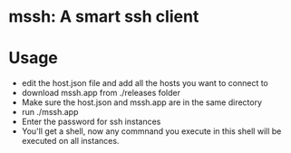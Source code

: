 # mssh: A smart ssh client 

# Usage
* edit the host.json file and add all the hosts you want to connect to
* download mssh.app from ./releases folder
* Make sure the host.json and mssh.app are in the same directory
* run ./mssh.app
* Enter the password for ssh instances
* You'll get a shell, now any commnand you execute in this shell will be executed on all instances. 
